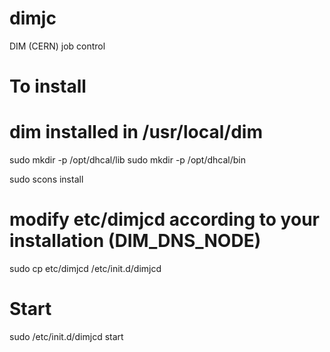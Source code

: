 # dimjc
DIM (CERN) job control

# To install
# dim installed in /usr/local/dim

sudo mkdir -p /opt/dhcal/lib
sudo mkdir -p /opt/dhcal/bin

sudo scons install

# modify etc/dimjcd according to your installation (DIM_DNS_NODE)

sudo cp etc/dimjcd /etc/init.d/dimjcd


# Start

sudo /etc/init.d/dimjcd start